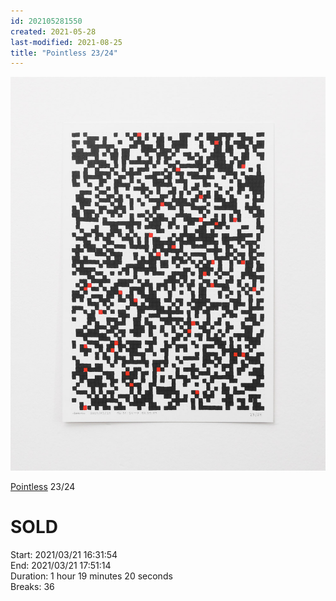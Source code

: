 ```yaml
---
id: 202105281550
created: 2021-05-28
last-modified: 2021-08-25
title: "Pointless 23/24"
---
```

![](../assets/202105281550.jpg)

[Pointless]([[202105271855]]) 23/24 

# SOLD

Start: 2021/03/21 16:31:54  
End: 2021/03/21 17:51:14  
Duration: 1 hour 19 minutes 20 seconds  
Breaks: 36